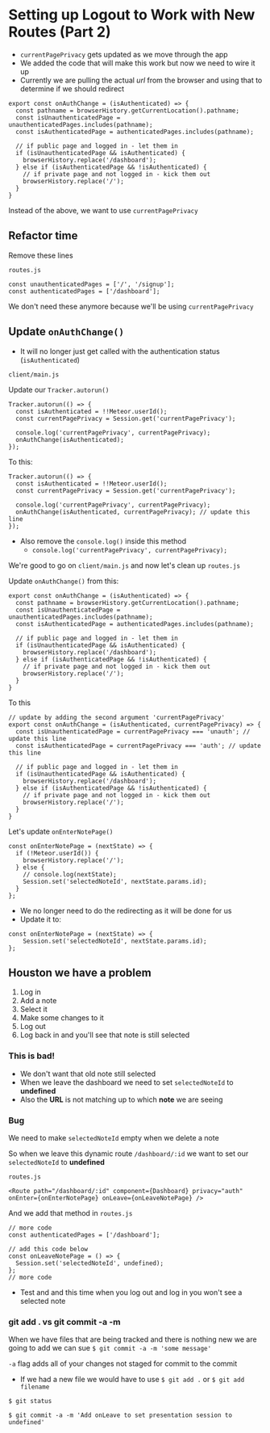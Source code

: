 # Setting up Logout to Work with New Routes (Part 2)
* `currentPagePrivacy` gets updated as we move through the app
* We added the code that will make this work but now we need to wire it up
* Currently we are pulling the actual *url* from the browser and using that to determine if we should redirect

```
export const onAuthChange = (isAuthenticated) => {
  const pathname = browserHistory.getCurrentLocation().pathname;
  const isUnauthenticatedPage = unauthenticatedPages.includes(pathname);
  const isAuthenticatedPage = authenticatedPages.includes(pathname);

  // if public page and logged in - let them in
  if (isUnauthenticatedPage && isAuthenticated) {
    browserHistory.replace('/dashboard');
  } else if (isAuthenticatedPage && !isAuthenticated) {
    // if private page and not logged in - kick them out
    browserHistory.replace('/');
  }
}
```

Instead of the above, we want to use `currentPagePrivacy`

## Refactor time
Remove these lines

`routes.js`

```
const unauthenticatedPages = ['/', '/signup'];
const authenticatedPages = ['/dashboard'];
```

We don't need these anymore because we'll be using `currentPagePrivacy`

## Update `onAuthChange()`
* It will no longer just get called with the authentication status (`isAuthenticated`)

`client/main.js`

Update our `Tracker.autorun()`

```
Tracker.autorun(() => {
  const isAuthenticated = !!Meteor.userId();
  const currentPagePrivacy = Session.get('currentPagePrivacy');

  console.log('currentPagePrivacy', currentPagePrivacy);
  onAuthChange(isAuthenticated);
});
```

To this:

```
Tracker.autorun(() => {
  const isAuthenticated = !!Meteor.userId();
  const currentPagePrivacy = Session.get('currentPagePrivacy');

  console.log('currentPagePrivacy', currentPagePrivacy);
  onAuthChange(isAuthenticated, currentPagePrivacy); // update this line
});
```

* Also remove the `console.log()` inside this method
    + `console.log('currentPagePrivacy', currentPagePrivacy);`

We're good to go on `client/main.js` and now let's clean up `routes.js`

Update `onAuthChange()` from this:

```
export const onAuthChange = (isAuthenticated) => {
  const pathname = browserHistory.getCurrentLocation().pathname;
  const isUnauthenticatedPage = unauthenticatedPages.includes(pathname);
  const isAuthenticatedPage = authenticatedPages.includes(pathname);

  // if public page and logged in - let them in
  if (isUnauthenticatedPage && isAuthenticated) {
    browserHistory.replace('/dashboard');
  } else if (isAuthenticatedPage && !isAuthenticated) {
    // if private page and not logged in - kick them out
    browserHistory.replace('/');
  }
}
```

To this

```
// update by adding the second argument 'currentPagePrivacy'
export const onAuthChange = (isAuthenticated, currentPagePrivacy) => {
  const isUnauthenticatedPage = currentPagePrivacy === 'unauth'; // update this line
  const isAuthenticatedPage = currentPagePrivacy === 'auth'; // update this line

  // if public page and logged in - let them in
  if (isUnauthenticatedPage && isAuthenticated) {
    browserHistory.replace('/dashboard');
  } else if (isAuthenticatedPage && !isAuthenticated) {
    // if private page and not logged in - kick them out
    browserHistory.replace('/');
  }
}
```

Let's update `onEnterNotePage()`

```
const onEnterNotePage = (nextState) => {
  if (!Meteor.userId()) {
    browserHistory.replace('/');
  } else {
    // console.log(nextState);
    Session.set('selectedNoteId', nextState.params.id);
  }
};
```

* We no longer need to do the redirecting as it will be done for us
* Update it to:

```
const onEnterNotePage = (nextState) => {
    Session.set('selectedNoteId', nextState.params.id);
};
```

## Houston we have a problem
1. Log in
2. Add a note
3. Select it
4. Make some changes to it
5. Log out
6. Log back in and you'll see that note is still selected

### This is bad!
* We don't want that old note still selected
* When we leave the dashboard we need to set `selectedNoteId` to **undefined**
* Also the **URL** is not matching up to which **note** we are seeing

### Bug
We need to make `selectedNoteId` empty when we delete a note

So when we leave this dynamic route `/dashboard/:id` we want to set our `selectedNoteId` to **undefined**

`routes.js`

```
<Route path="/dashboard/:id" component={Dashboard} privacy="auth" onEnter={onEnterNotePage} onLeave={onLeaveNotePage} />
```

And we add that method in `routes.js`

```
// more code
const authenticatedPages = ['/dashboard'];

// add this code below
const onLeaveNotePage = () => {
  Session.set('selectedNoteId', undefined);
};
// more code
```

* Test and and this time when you log out and log in you won't see a selected note

### git add . vs git commit -a -m
When we have files that are being tracked and there is nothing new we are going to add we can sue `$ git commit -a -m 'some message'`

`-a` flag adds all of your changes not staged for commit to the commit

* If we had a new file we would have to use `$ git add .` or `$ git add filename`

`$ git status`

`$ git commit -a -m 'Add onLeave to set presentation session to undefined'`
